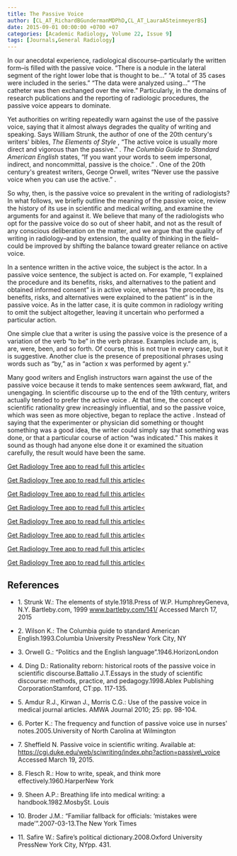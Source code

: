 ```yaml
---
title: The Passive Voice
author: [CL_AT_RichardBGundermanMDPhD,CL_AT_LauraASteinmeyerBS]
date: 2015-09-01 00:00:00 +0700 +07
categories: [Academic Radiology, Volume 22, Issue 9]
tags: [Journals,General Radiology]
---
```

In our anecdotal experience, radiological discourse–particularly the written form–is filled with the passive voice. “There is a nodule in the lateral segment of the right lower lobe that is thought to be…” “A total of 35 cases were included in the series.” “The data were analyzed using…” “The catheter was then exchanged over the wire.” Particularly, in the domains of research publications and the reporting of radiologic procedures, the passive voice appears to dominate.

Yet authorities on writing repeatedly warn against the use of the passive voice, saying that it almost always degrades the quality of writing and speaking. Says William Strunk, the author of one of the 20th century's writers' bibles, _The Elements of Style_ , “The active voice is usually more direct and vigorous than the passive.” . _The Columbia Guide to Standard American English_ states, “If you want your words to seem impersonal, indirect, and noncommittal, passive is the choice.” . One of the 20th century's greatest writers, George Orwell, writes “Never use the passive voice when you can use the active.” .

So why, then, is the passive voice so prevalent in the writing of radiologists? In what follows, we briefly outline the meaning of the passive voice, review the history of its use in scientific and medical writing, and examine the arguments for and against it. We believe that many of the radiologists who opt for the passive voice do so out of sheer habit, and not as the result of any conscious deliberation on the matter, and we argue that the quality of writing in radiology–and by extension, the quality of thinking in the field–could be improved by shifting the balance toward greater reliance on active voice.

In a sentence written in the active voice, the subject is the actor. In a passive voice sentence, the subject is acted on. For example, “I explained the procedure and its benefits, risks, and alternatives to the patient and obtained informed consent” is in active voice, whereas “the procedure, its benefits, risks, and alternatives were explained to the patient” is in the passive voice. As in the latter case, it is quite common in radiology writing to omit the subject altogether, leaving it uncertain who performed a particular action.

One simple clue that a writer is using the passive voice is the presence of a variation of the verb “to be” in the verb phrase. Examples include am, is, are, were, been, and so forth. Of course, this is not true in every case, but it is suggestive. Another clue is the presence of prepositional phrases using words such as “by,” as in “action x was performed by agent y.”

Many good writers and English instructors warn against the use of the passive voice because it tends to make sentences seem awkward, flat, and unengaging. In scientific discourse up to the end of the 19th century, writers actually tended to prefer the active voice . At that time, the concept of scientific rationality grew increasingly influential, and so the passive voice, which was seen as more objective, began to replace the active . Instead of saying that the experimenter or physician did something or thought something was a good idea, the writer could simply say that something was done, or that a particular course of action “was indicated.” This makes it sound as though had anyone else done it or examined the situation carefully, the result would have been the same.

[Get Radiology Tree app to read full this article<](https://clinicalpub.com/app)

[Get Radiology Tree app to read full this article<](https://clinicalpub.com/app)

[Get Radiology Tree app to read full this article<](https://clinicalpub.com/app)

[Get Radiology Tree app to read full this article<](https://clinicalpub.com/app)

[Get Radiology Tree app to read full this article<](https://clinicalpub.com/app)

[Get Radiology Tree app to read full this article<](https://clinicalpub.com/app)

[Get Radiology Tree app to read full this article<](https://clinicalpub.com/app)

[Get Radiology Tree app to read full this article<](https://clinicalpub.com/app)

## References

- 1\. Strunk W.: The elements of style.1918.Press of W.P. HumphreyGeneva, N.Y. Bartleby.com, 1999 www.bartleby.com/141/ Accessed March 17, 2015


- 2\. Wilson K.: The Columbia guide to standard American English.1993.Columbia University PressNew York City, NY


- 3\. Orwell G.: “Politics and the English language”.1946.HorizonLondon


- 4\. Ding D.: Rationality reborn: historical roots of the passive voice in scientific discourse.Battalio J.T.Essays in the study of scientific discourse: methods, practice, and pedagogy.1998.Ablex Publishing CorporationStamford, CT:pp. 117-135.


- 5\. Amdur R.J., Kirwan J., Morris C.G.: Use of the passive voice in medical journal articles. AMWA Journal 2010; 25: pp. 98-104.


- 6\. Porter K.: The frequency and function of passive voice use in nurses' notes.2005.University of North Carolina at Wilmington


- 7\.  Sheffield N. Passive voice in scientific writing. Available at:  https://cgi.duke.edu/web/sciwriting/index.php?action=passive\_voice  Accessed March 19, 2015.


- 8\. Flesch R.: How to write, speak, and think more effectively.1960.HarperNew York


- 9\. Sheen A.P.: Breathing life into medical writing: a handbook.1982.MosbySt. Louis


- 10\. Broder J.M.: “Familiar fallback for officials: ‘mistakes were made’”.2007-03-13.The New York Times


- 11\. Safire W.: Safire’s political dictionary.2008.Oxford University PressNew York City, NYpp. 431.